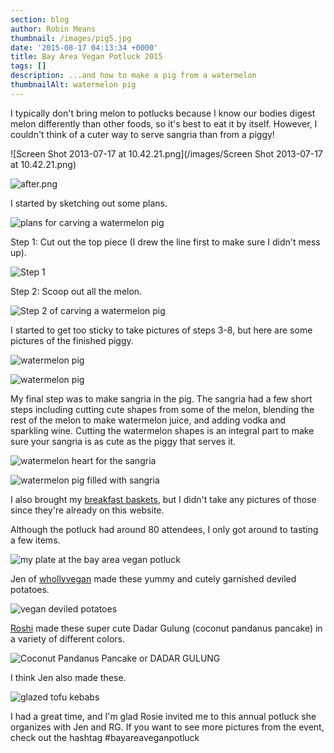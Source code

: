 ```yaml
---
section: blog
author: Robin Means
thumbnail: /images/pig5.jpg
date: '2015-08-17 04:13:34 +0000'
title: Bay Area Vegan Potluck 2015
tags: []
description: ...and how to make a pig from a watermelon
thumbnailAlt: watermelon pig
---
```


I typically don't bring melon to potlucks because I know our bodies digest melon differently than other foods, so it's best to eat it by itself. However, I couldn't think of a cuter way to serve sangria than from a piggy!

![Screen Shot 2013-07-17 at 10.42.21.png](/images/Screen Shot 2013-07-17 at 10.42.21.png)

![after.png](/images/after.png)


I started by sketching out some plans.

![plans for carving a watermelon pig](/images/pig1.jpg)

Step 1: Cut out the top piece \(I drew the line first to make sure I didn't mess up\).

![Step 1](/images/pig2.jpg)

Step 2: Scoop out all the melon.

![Step 2 of carving a watermelon pig](/images/pig3.jpg)

I started to get too sticky to take pictures of steps 3-8, but here are some pictures of the finished piggy.

![watermelon pig](/images/pig6.jpg)

![watermelon pig](/images/pig7.jpg)

My final step was to make sangria in the pig. The sangria had a few short steps including cutting cute shapes from some of the melon, blending the rest of the melon to make watermelon juice, and adding vodka and sparkling wine. Cutting the watermelon shapes is an integral part to make sure your sangria is as cute as the piggy that serves it.

![watermelon heart for the sangria](/images/pig9.jpg)

![watermelon pig filled with sangria](/images/pig8.jpg)

I also brought my [breakfast baskets](http://vegandollhouse.com/recipes/tofu-breakfast-baskets), but I didn't take any pictures of those since they're already on this website.

Although the potluck had around 80 attendees, I only got around to tasting a few items.

![my plate at the bay area vegan potluck](/images/plate.jpg)

Jen of [whollyvegan](http://www.whollyvegan.net/) made these yummy and cutely garnished deviled potatoes.

![vegan deviled potatoes](/images/deviled-potatoes.jpg)

[Roshi](https://instagram.com/roshibrian/) made these super cute Dadar Gulung \(coconut pandanus pancake\) in a variety of different colors.

![Coconut Pandanus Pancake or DADAR GULUNG](/images/roshi.jpg)

I think Jen also made these.

![glazed tofu kebabs](/images/tofu.jpg)

I had a great time, and I'm glad Rosie invited me to this annual potluck she organizes with Jen and RG. If you want to see more pictures from the event, check out the hashtag \#bayareaveganpotluck

